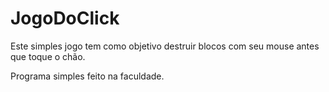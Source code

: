 # JogoDoClick
Este simples jogo tem como objetivo destruir blocos  com seu mouse antes que toque o chão.

Programa simples feito na faculdade.

